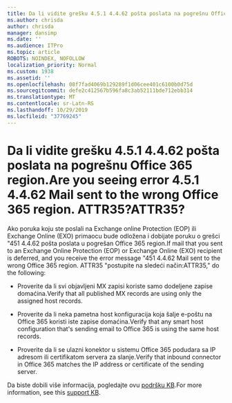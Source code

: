 ```yaml
---
title: Da li vidite grešku 4.5.1 4.4.62 pošta poslata na pogrešnu Office 365 region. ATTR35?
ms.author: chrisda
author: chrisda
manager: dansimp
ms.date: ''
ms.audience: ITPro
ms.topic: article
ROBOTS: NOINDEX, NOFOLLOW
localization_priority: Normal
ms.custom: 1938
ms.assetid: ''
ms.openlocfilehash: 08f7fad4069b129289f1d06cee401c6100b0d75d
ms.sourcegitcommit: defe2c412567b596fa8c3ab52111bde712ebb314
ms.translationtype: MT
ms.contentlocale: sr-Latn-RS
ms.lasthandoff: 10/29/2019
ms.locfileid: "37769245"
---
```

# <a name="are-you-seeing-error-451-4462-mail-sent-to-the-wrong-office-365-region-attr35"></a><span data-ttu-id="50cb2-103">Da li vidite grešku 4.5.1 4.4.62 pošta poslata na pogrešnu Office 365 region.</span><span class="sxs-lookup"><span data-stu-id="50cb2-103">Are you seeing error 4.5.1 4.4.62 Mail sent to the wrong Office 365 region.</span></span> <span data-ttu-id="50cb2-104">ATTR35?</span><span class="sxs-lookup"><span data-stu-id="50cb2-104">ATTR35?</span></span>

<span data-ttu-id="50cb2-105">Ako poruka koju ste poslali na Exchange online Protection (EOP) ili Exchange Online (EXO) primaocu bude odložena i dobijate poruku o grešci "451 4.4.62 pošta poslata u pogrešan Office 365 region.</span><span class="sxs-lookup"><span data-stu-id="50cb2-105">If mail that you sent to an Exchange Online Protection (EOP) or Exchange Online (EXO) recipient is deferred, and you receive the error message "451 4.4.62 Mail sent to the wrong Office 365 region.</span></span> <span data-ttu-id="50cb2-106">ATTR35 "postupite na sledeći način:</span><span class="sxs-lookup"><span data-stu-id="50cb2-106">ATTR35," do the following:</span></span>

- <span data-ttu-id="50cb2-107">Proverite da li svi objavljeni MX zapisi koriste samo dodeljene zapise domaćina.</span><span class="sxs-lookup"><span data-stu-id="50cb2-107">Verify that all published MX records are using only the assigned host records.</span></span>

- <span data-ttu-id="50cb2-108">Proverite da li neka pametna host konfiguracija koja šalje e-poštu na Office 365 koristi iste zapise domaćina.</span><span class="sxs-lookup"><span data-stu-id="50cb2-108">Verify that any smart host configuration that's sending email to Office 365 is using the same host records.</span></span>

- <span data-ttu-id="50cb2-109">Proverite da li se ulazni konektor u sistemu Office 365 podudara sa IP adresom ili certifikatom servera za slanje.</span><span class="sxs-lookup"><span data-stu-id="50cb2-109">Verify that inbound connector in Office 365 matches the IP address or certificate of the sending server.</span></span>

<span data-ttu-id="50cb2-110">Da biste dobili više informacija, pogledajte ovu [podršku KB](https://support.microsoft.com/help/4057301/attr35-response-code-when-mail-is-sent-to-eop-exo).</span><span class="sxs-lookup"><span data-stu-id="50cb2-110">For more information, see this [support KB](https://support.microsoft.com/help/4057301/attr35-response-code-when-mail-is-sent-to-eop-exo).</span></span>
